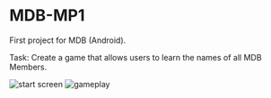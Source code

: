 # MDB-MP1
First project for MDB (Android).

Task: Create a game that allows users to learn the names of all MDB Members. 

![start screen](https://imgur.com/a/92Vds3P)
![gameplay](https://imgur.com/a/QGxtm6E)

